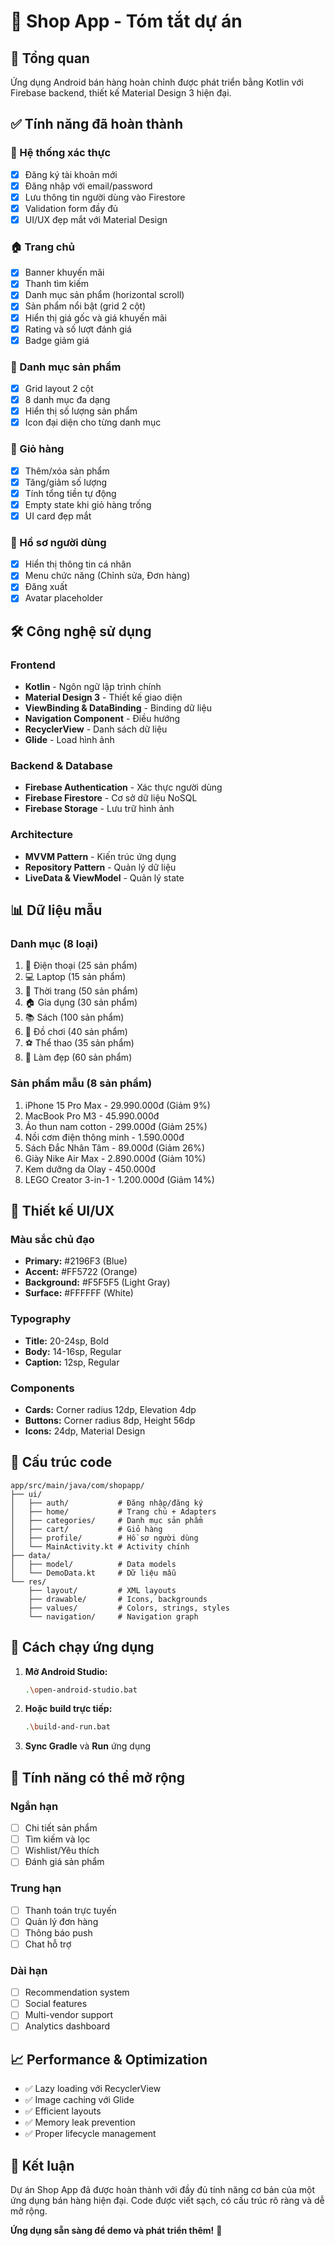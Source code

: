 # 📱 Shop App - Tóm tắt dự án

## 🎯 Tổng quan
Ứng dụng Android bán hàng hoàn chỉnh được phát triển bằng Kotlin với Firebase backend, thiết kế Material Design 3 hiện đại.

## ✅ Tính năng đã hoàn thành

### 🔐 Hệ thống xác thực
- [x] Đăng ký tài khoản mới
- [x] Đăng nhập với email/password
- [x] Lưu thông tin người dùng vào Firestore
- [x] Validation form đầy đủ
- [x] UI/UX đẹp mắt với Material Design

### 🏠 Trang chủ
- [x] Banner khuyến mãi
- [x] Thanh tìm kiếm
- [x] Danh mục sản phẩm (horizontal scroll)
- [x] Sản phẩm nổi bật (grid 2 cột)
- [x] Hiển thị giá gốc và giá khuyến mãi
- [x] Rating và số lượt đánh giá
- [x] Badge giảm giá

### 📂 Danh mục sản phẩm
- [x] Grid layout 2 cột
- [x] 8 danh mục đa dạng
- [x] Hiển thị số lượng sản phẩm
- [x] Icon đại diện cho từng danh mục

### 🛒 Giỏ hàng
- [x] Thêm/xóa sản phẩm
- [x] Tăng/giảm số lượng
- [x] Tính tổng tiền tự động
- [x] Empty state khi giỏ hàng trống
- [x] UI card đẹp mắt

### 👤 Hồ sơ người dùng
- [x] Hiển thị thông tin cá nhân
- [x] Menu chức năng (Chỉnh sửa, Đơn hàng)
- [x] Đăng xuất
- [x] Avatar placeholder

## 🛠️ Công nghệ sử dụng

### Frontend
- **Kotlin** - Ngôn ngữ lập trình chính
- **Material Design 3** - Thiết kế giao diện
- **ViewBinding & DataBinding** - Binding dữ liệu
- **Navigation Component** - Điều hướng
- **RecyclerView** - Danh sách dữ liệu
- **Glide** - Load hình ảnh

### Backend & Database
- **Firebase Authentication** - Xác thực người dùng
- **Firebase Firestore** - Cơ sở dữ liệu NoSQL
- **Firebase Storage** - Lưu trữ hình ảnh

### Architecture
- **MVVM Pattern** - Kiến trúc ứng dụng
- **Repository Pattern** - Quản lý dữ liệu
- **LiveData & ViewModel** - Quản lý state

## 📊 Dữ liệu mẫu

### Danh mục (8 loại)
1. 📱 Điện thoại (25 sản phẩm)
2. 💻 Laptop (15 sản phẩm)
3. 👕 Thời trang (50 sản phẩm)
4. 🏠 Gia dụng (30 sản phẩm)
5. 📚 Sách (100 sản phẩm)
6. 🧸 Đồ chơi (40 sản phẩm)
7. ⚽ Thể thao (35 sản phẩm)
8. 💄 Làm đẹp (60 sản phẩm)

### Sản phẩm mẫu (8 sản phẩm)
1. iPhone 15 Pro Max - 29.990.000đ (Giảm 9%)
2. MacBook Pro M3 - 45.990.000đ
3. Áo thun nam cotton - 299.000đ (Giảm 25%)
4. Nồi cơm điện thông minh - 1.590.000đ
5. Sách Đắc Nhân Tâm - 89.000đ (Giảm 26%)
6. Giày Nike Air Max - 2.890.000đ (Giảm 10%)
7. Kem dưỡng da Olay - 450.000đ
8. LEGO Creator 3-in-1 - 1.200.000đ (Giảm 14%)

## 🎨 Thiết kế UI/UX

### Màu sắc chủ đạo
- **Primary:** #2196F3 (Blue)
- **Accent:** #FF5722 (Orange)
- **Background:** #F5F5F5 (Light Gray)
- **Surface:** #FFFFFF (White)

### Typography
- **Title:** 20-24sp, Bold
- **Body:** 14-16sp, Regular
- **Caption:** 12sp, Regular

### Components
- **Cards:** Corner radius 12dp, Elevation 4dp
- **Buttons:** Corner radius 8dp, Height 56dp
- **Icons:** 24dp, Material Design

## 📁 Cấu trúc code

```
app/src/main/java/com/shopapp/
├── ui/
│   ├── auth/           # Đăng nhập/đăng ký
│   ├── home/           # Trang chủ + Adapters
│   ├── categories/     # Danh mục sản phẩm
│   ├── cart/           # Giỏ hàng
│   ├── profile/        # Hồ sơ người dùng
│   └── MainActivity.kt # Activity chính
├── data/
│   ├── model/          # Data models
│   └── DemoData.kt     # Dữ liệu mẫu
└── res/
    ├── layout/         # XML layouts
    ├── drawable/       # Icons, backgrounds
    ├── values/         # Colors, strings, styles
    └── navigation/     # Navigation graph
```

## 🚀 Cách chạy ứng dụng

1. **Mở Android Studio:**
   ```bash
   .\open-android-studio.bat
   ```

2. **Hoặc build trực tiếp:**
   ```bash
   .\build-and-run.bat
   ```

3. **Sync Gradle** và **Run** ứng dụng

## 🔮 Tính năng có thể mở rộng

### Ngắn hạn
- [ ] Chi tiết sản phẩm
- [ ] Tìm kiếm và lọc
- [ ] Wishlist/Yêu thích
- [ ] Đánh giá sản phẩm

### Trung hạn
- [ ] Thanh toán trực tuyến
- [ ] Quản lý đơn hàng
- [ ] Thông báo push
- [ ] Chat hỗ trợ

### Dài hạn
- [ ] Recommendation system
- [ ] Social features
- [ ] Multi-vendor support
- [ ] Analytics dashboard

## 📈 Performance & Optimization

- ✅ Lazy loading với RecyclerView
- ✅ Image caching với Glide
- ✅ Efficient layouts
- ✅ Memory leak prevention
- ✅ Proper lifecycle management

## 🎉 Kết luận

Dự án Shop App đã được hoàn thành với đầy đủ tính năng cơ bản của một ứng dụng bán hàng hiện đại. Code được viết sạch, có cấu trúc rõ ràng và dễ mở rộng.

**Ứng dụng sẵn sàng để demo và phát triển thêm!** 🚀
